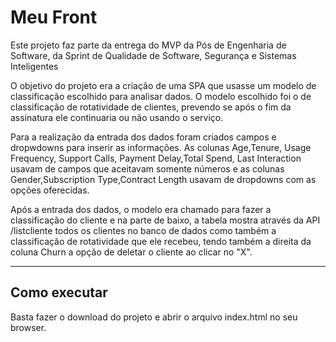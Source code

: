 # Meu Front

Este projeto faz parte da entrega do MVP da Pós de Engenharia de Software, da Sprint de Qualidade de Software, Segurança e Sistemas Inteligentes

O objetivo do projeto era a criação de uma SPA que usasse um modelo de classificação escolhido para analisar dados. O modelo escolhido foi o de classificação de rotatividade de clientes, prevendo se após o fim da assinatura ele continuaria ou não usando o serviço.

Para a realização da entrada dos dados foram criados campos e dropwdowns para inserir as informações. As colunas Age,Tenure, Usage Frequency, Support Calls, Payment Delay,Total Spend, Last Interaction usavam de campos que aceitavam somente números e as colunas Gender,Subscription Type,Contract Length usavam de dropdowns com as opções oferecidas.

Após a entrada dos dados, o modelo era chamado para fazer a classificação do cliente e na parte de baixo, a tabela mostra através da API /listcliente todos os clientes no banco de dados como também a classificação de rotatividade que ele recebeu, tendo também a direita da coluna Churn a opção de deletar o cliente ao clicar no "X".

---
## Como executar

Basta fazer o download do projeto e abrir o arquivo index.html no seu browser.
